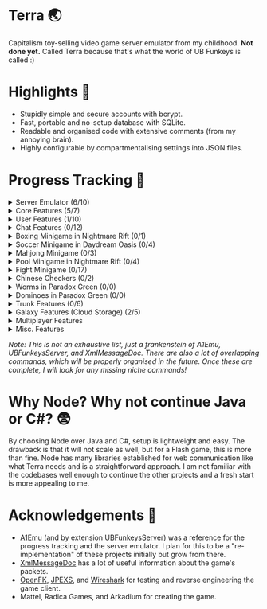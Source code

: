 # Terra 🌏
Capitalism toy-selling video game server emulator from my childhood. **Not done yet.** Called Terra because that's what the world of UB Funkeys is called :)

# Highlights 🌈
- Stupidly simple and secure accounts with bcrypt.
- Fast, portable and no-setup database with SQLite.
- Readable and organised code with extensive comments (from my annoying brain).
- Highly configurable by compartmentalising settings into JSON files.

# Progress Tracking 📌

<!-- Details List -->
<details>
<summary>Server Emulator (6/10)</summary>

- [x] Database
- [x] Environment (config, cache, user data)
- [x] TCP Server
- [x] HTTP Server
- [x] Packet Formatting
- [x] Active Connection Manager
- [ ] Web Panel for Admins
- [ ] EULA Check
- [ ] Send Proper Errors for Server Failures

</details>

<!-- Core Features -->
<details>
<summary>Core Features (5/7)</summary>

- [x] Guest Login
- [x] Host Details
- [x] Server Details
- [x] Account Creation
- [x] Account Login
- [ ] Another Login
- [ ] Heartbeat

</details>

<!-- User Features -->
<details>
<summary>User Features (1/10)</summary>

- [ ] Friend List
- [ ] Chat Status
- [x] Phone Status
- [ ] Add Friend
- [ ] Accept Friend
- [ ] Delete Friend
- [ ] Send DM
- [ ] Delete DM
- [ ] Send Invite
- [ ] Respond to Invite

</details>

<!-- Chat Features -->
<details>
<summary>Chat Features (0/12)</summary>

- [ ] Create Room
- [ ] Change Properties
- [ ] Item Activation
- [ ] Join Room
- [ ] Kick Out
- [ ] Chat Message
- [ ] Player Move
- [ ] Open Door
- [ ] Put Item
- [ ] Player Location
- [ ] Remove Item
- [ ] Send Event

</details>

<!-- Boxing Minigame -->
<details>
<summary>Boxing Minigame in Nightmare Rift (0/1)</summary>

- [ ] Boxing Action

</details>

<!-- Soccer Minigame -->
<details>
<summary>Soccer Minigame in Daydream Oasis (0/4)</summary>

- [ ] Ball Save
- [ ] Character Chosen
- [ ] Send Moving
- [ ] Strike Parameter

</details>

<!-- Mahjong Minigame -->
<details>
<summary>Mahjong Minigame (0/3)</summary>

- [ ] Freeze Game
- [ ] Remove Tile Pair
- [ ] Reset Tiles

</details>

<!-- Pool Minigame -->
<details>
<summary>Pool Minigame in Nightmare Rift (0/4)</summary>

- [ ] Release Cue
- [ ] Motion End
- [ ] Roll Update
- [ ] Partner Hit

</details>

<!-- Fight Minigame -->
<details>
<summary>Fight Minigame (0/17)</summary>

- [ ] Block
- [ ] Extended Punch
- [ ] Headbutt
- [ ] Health Reduction
- [ ] Hit
- [ ] Jump Kick
- [ ] Jump
- [ ] Kick
- [ ] Move
- [ ] Ping
- [ ] Punch
- [ ] RTT
- [ ] Special Action
- [ ] Score
- [ ] Soft Reconciliation
- [ ] Stop
- [ ] Unblock

</details>

<!-- Chinese Checkers -->
<details>
<summary>Chinese Checkers (0/2)</summary>

- [ ] Movement
- [ ] Turn Notification

</details>

<!-- Worms in Paradox Green -->
<details>
<summary>Worms in Paradox Green (0/0)</summary>

- Nothing Yet

</details>

<!-- Dominoes in Paradox Green -->
<details>
<summary>Dominoes in Paradox Green (0/0)</summary>

- Nothing Yet

</details>

<!-- Trunk Features -->
<details>
<summary>Trunk Features (0/6)</summary>

- [ ] Get Assets
- [ ] Balance
- [ ] Product List
- [ ] User Transactions
- [ ] Buy Product (various subcommands)
- [ ] Send Asset

</details>

<!-- Galaxy Features -->
<details>
<summary>Galaxy Features (Cloud Storage) (2/5)</summary>

- [x] Profile Save Version
- [x] Statistics Request
- [ ] Save Profile
- [ ] Load Profile
- [ ] Leaderboards

</details>

<!-- Galaxy Features -->
<details>
<summary>Multiplayer Features</summary>

- [ ] Leave Game
- [ ] Ready Up
- [ ] Message Opponent
- [ ] Play Again
- [ ] Chat Message
- [ ] Draw (yes/no subcommands)

</details>

<!-- Misc Features -->
<details>
<summary>Misc. Features</summary>

- [ ] Clean Up Code (ex. debug messages)
- [ ] Figure Out More Response Codes
- [ ] Documentation
- [ ] Safety Filter (ex. account name)
- [ ] Conflicting Command Handling (based on context)

</details>

*Note: This is not an exhaustive list, just a frankenstein of A1Emu, UBFunkeysServer, and XmlMessageDoc. There are also a lot of overlapping commands, which will be properly organised in the future. Once these are complete, I will look for any missing niche commands!*

# Why Node? Why not continue Java or C#? 😨
By choosing Node over Java and C#, setup is lightweight and easy. The drawback is that it will not scale as well, but for a Flash game, this is more than fine. Node has many libraries established for web communication like what Terra needs and is a straightforward approach. I am not familiar with the codebases well enough to continue the other projects and a fresh start is more appealing to me.

# Acknowledgements 🥰
- [A1Emu](https://github.com/GittyMac/A1Emu) (and by extension [UBFunkeysServer](https://github.com/Leahnaya/UBFunkeysServer)) was a reference for the progress tracking and the server emulator. I plan for this to be a "re-implementation" of these projects initially but grow from there.
- [XmlMessageDoc](https://github.com/bluisblu/XmlMessageDoc) has a lot of useful information about the game's packets.
- [OpenFK](https://github.com/GittyMac/OpenFK/), [JPEXS](https://github.com/jindrapetrik/jpexs-decompiler), and [Wireshark](https://github.com/wireshark/wireshark) for testing and reverse engineering the game client.
- Mattel, Radica Games, and Arkadium for creating the game.
